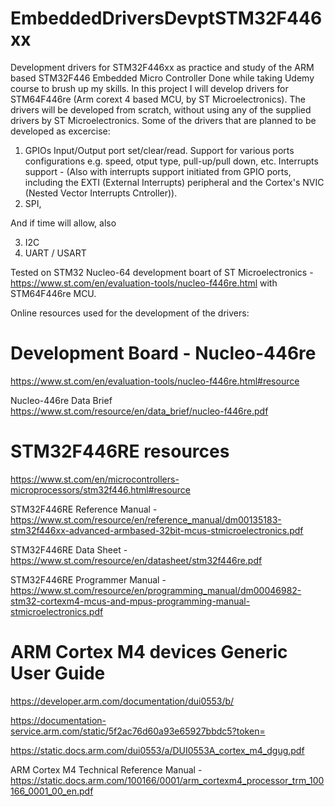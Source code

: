 # EmbeddedDriversDevptSTM32F446xx

Development drivers for STM32F446xx as practice and study of the ARM based STM32F446 Embedded Micro Controller
Done while taking Udemy course to brush up my skills.
In this project I will develop drivers for STM64F446re (Arm corext 4 based MCU, by ST Microelectronics).
The drivers will be developed from scratch, without using any of the supplied drivers by ST Microelectronics.
Some of the drivers that are planned to be developed as excercise:
1. GPIOs
	Input/Output port set/clear/read.
	Support for various ports configurations e.g. speed, otput type, pull-up/pull down, etc.
	Interrupts support - (Also with interrupts support initiated from GPIO ports, including the EXTI (External Interrupts) peripheral and the Cortex's NVIC (Nested Vector Interrupts Cntroller)).
2. SPI,

And if time will allow, also

3. I2C
4. UART / USART
 	


Tested on STM32 Nucleo-64 development boart of ST Microelectronics - https://www.st.com/en/evaluation-tools/nucleo-f446re.html with STM64F446re MCU.



Online resources used for the development of the drivers:

Development Board - Nucleo-446re
=================================
https://www.st.com/en/evaluation-tools/nucleo-f446re.html#resource

Nucleo-446re Data Brief https://www.st.com/resource/en/data_brief/nucleo-f446re.pdf

STM32F446RE resources
======================

https://www.st.com/en/microcontrollers-microprocessors/stm32f446.html#resource

STM32F446RE Reference Manual - https://www.st.com/resource/en/reference_manual/dm00135183-stm32f446xx-advanced-armbased-32bit-mcus-stmicroelectronics.pdf

STM32F446RE Data Sheet - https://www.st.com/resource/en/datasheet/stm32f446re.pdf

STM32F446RE Programmer Manual - https://www.st.com/resource/en/programming_manual/dm00046982-stm32-cortexm4-mcus-and-mpus-programming-manual-stmicroelectronics.pdf

ARM Cortex M4 devices Generic User Guide
=========================================
https://developer.arm.com/documentation/dui0553/b/

https://documentation-service.arm.com/static/5f2ac76d60a93e65927bbdc5?token=

https://static.docs.arm.com/dui0553/a/DUI0553A_cortex_m4_dgug.pdf

ARM Cortex M4 Technical Reference Manual -  https://static.docs.arm.com/100166/0001/arm_cortexm4_processor_trm_100166_0001_00_en.pdf

